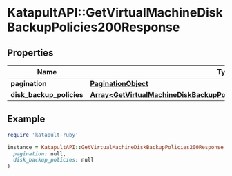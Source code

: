 # KatapultAPI::GetVirtualMachineDiskBackupPolicies200Response

## Properties

| Name | Type | Description | Notes |
| ---- | ---- | ----------- | ----- |
| **pagination** | [**PaginationObject**](PaginationObject.md) |  |  |
| **disk_backup_policies** | [**Array&lt;GetVirtualMachineDiskBackupPolicies200ResponseDiskBackupPolicies&gt;**](GetVirtualMachineDiskBackupPolicies200ResponseDiskBackupPolicies.md) |  |  |

## Example

```ruby
require 'katapult-ruby'

instance = KatapultAPI::GetVirtualMachineDiskBackupPolicies200Response.new(
  pagination: null,
  disk_backup_policies: null
)
```

